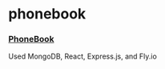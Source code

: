 # phonebook
### [PhoneBook](https://phonebookfullstacko.fly.dev/)
Used MongoDB, React, Express.js, and Fly.io 
